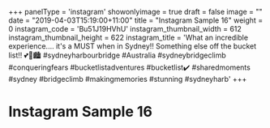 +++
panelType                   = 'instagram'
showonlyimage = true
draft = false
image = ""
date = "2019-04-03T15:19:00+11:00"
title = "Instagram Sample 16"
weight = 0
instagram_code              = 'Bu51J19HVhU'
instagram_thumbnail_width   = 612
instagram_thumbnail_height  = 622
instagram_title             = 'What an incredible experience.... it's a MUST when in Sydney!! Something else off the bucket list!! 💕🌉🏙 #sydneyharbourbridge #Australia #sydneybridgeclimb #conqueringfears #bucketlistadventures #bucketlist✔️ #sharedmoments #sydney #bridgeclimb #makingmemories #stunning #sydneyharb'
+++

# Instagram Sample 16

